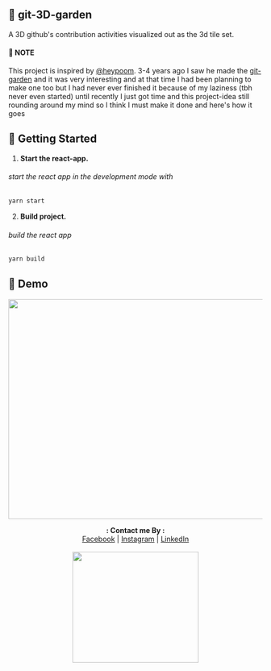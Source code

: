 ## 🏡 git-3D-garden

A 3D github's contribution activities visualized out as the 3d tile set. 

#### 🔖 NOTE
This project is inspired by [@heypoom](https://github.com/heypoom). 3-4 years ago I saw he made the [git-garden](https://github.com/heypoom/git-garden) and it was very interesting and at that time I had been planning to make one too but I had never ever finished it because of my laziness (tbh never even started) until recently I just got time and this project-idea still rounding around my mind so I think I must make it done and here's how it goes

## 🚀 Getting Started

1. **Start the react-app.**

###### start the react app in the development mode with 

```sh
yarn start
```

2. **Build project.**

###### build the react app

```sh
yarn build
```

## 🌟 Demo
<p align="center">
<img src="https://user-images.githubusercontent.com/36455825/177038009-540e0259-d383-4c38-a080-e5dfdd490335.gif" width="800" height="436">
</p>

<p align="center">
  <b>: Contact me By :</b><br>
  <a href="https://www.facebook.com/thiti.developer">Facebook</a> |
  <a href="https://www.instagram.com/thiti.mwk/">Instagram</a> |
  <a href="https://www.linkedin.com/in/thiti-mahawannakit-558791183/">LinkedIn</a>
  <br><br>
  <img src="https://media.giphy.com/media/h1u6yvxlVKmfLiSryA/giphy.gif" width="250" height="220">
</p>
